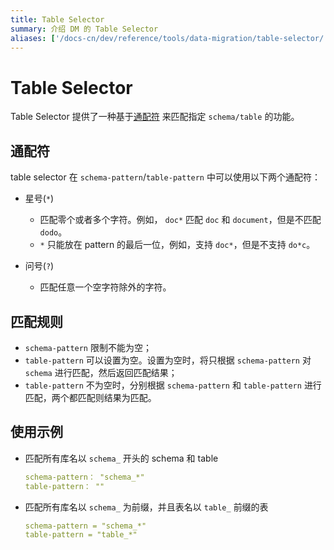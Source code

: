 ```yaml
---
title: Table Selector
summary: 介绍 DM 的 Table Selector
aliases: ['/docs-cn/dev/reference/tools/data-migration/table-selector/','/docs-cn/v3.1/reference/tools/data-migration/table-selector/','/docs-cn/v3.0/reference/tools/data-migration/table-selector/','/docs-cn/v2.1/reference/tools/data-migration/table-selector/']
---
```


# Table Selector

Table Selector 提供了一种基于[通配符](https://zh.wikipedia.org/wiki/%E9%80%9A%E9%85%8D%E7%AC%A6) 来匹配指定 `schema/table` 的功能。

## 通配符

table selector 在 `schema-pattern`/`table-pattern` 中可以使用以下两个通配符：

+ 星号(`*`)

    - 匹配零个或者多个字符。例如， `doc*` 匹配 `doc` 和 `document`，但是不匹配 `dodo`。
    - `*` 只能放在 pattern 的最后一位，例如，支持 `doc*`，但是不支持 `do*c`。

+ 问号(`?`)

    - 匹配任意一个空字符除外的字符。

## 匹配规则

- `schema-pattern` 限制不能为空；
- `table-pattern` 可以设置为空。设置为空时，将只根据 `schema-pattern` 对 `schema` 进行匹配，然后返回匹配结果；
- `table-pattern` 不为空时，分别根据 `schema-pattern` 和 `table-pattern` 进行匹配，两个都匹配则结果为匹配。

## 使用示例

- 匹配所有库名以 `schema_` 开头的 schema 和 table

    ```yaml
    schema-pattern： "schema_*"
    table-pattern： ""
    ```

- 匹配所有库名以 `schema_` 为前缀，并且表名以 `table_` 前缀的表

    ```yaml
    schema-pattern = "schema_*"
    table-pattern = "table_*"
    ```
